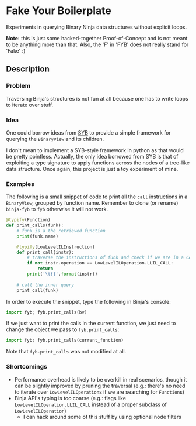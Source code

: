 # Fake Your Boilerplate

Experiments in querying Binary Ninja data structures without explicit loops.

**Note:** this is just some hacked-together Proof-of-Concept and is not meant to be anything more than that.
          Also, the 'F' in 'FYB' does not really stand for 'Fake' :)

## Description

### Problem

Traversing Binja's structures is not fun at all because one has to write loops to iterate over stuff.

### Idea

One could borrow ideas from [SYB](https://www.microsoft.com/en-us/research/wp-content/uploads/2003/01/hmap.pdf)
to provide a simple framework for querying the `BinaryView` and its children.

I don't mean to implement a SYB-style framework in python as that would be pretty pointless.
Actually, the only idea borrowed from SYB is that of exploiting a type signature to
apply functions across the nodes of a tree-like data structure.
Once again, this project is just a toy experiment of mine.

### Examples

The following is a small snippet of code to print all the `call` instructions in a `BinaryView`,
grouped by function name.
Remember to clone (or rename) `binja-fyb` to `fyb` otherwise it will not work.

```python
@typify(Function)
def print_calls(funk):
    # funk is a the retrieved function
    print(funk.name)

    @typify(LowLevelILInstruction)
    def print_call(instr):
        # traverse the instructions of funk and check if we are in a CALL
        if not instr.operation == LowLevelILOperation.LLIL_CALL:
            return
        print('\t{}'.format(instr))
    
    # call the inner query
    print_call(funk)
```

In order to execute the snippet, type the following in Binja's console:

```python
import fyb; fyb.print_calls(bv)
```

If we just want to print the calls in the current function, we just need to change
the object we pass to `fyb.print_calls`:

```python
import fyb; fyb.print_calls(current_function)
```

Note that `fyb.print_calls` was not modified at all.

### Shortcomings

* Performance overhead is likely to be overkill in real scenarios,
  though it can be slightly improved by pruning the traversal
  (e.g.: there's no need to iterate over `LowLevelILOperation`s if we are searching for `Function`s)
* Binja API's typing is too coarse
  (e.g.: flags like `LowLevelILOperation.LLIL_CALL` instead of a proper subclass of `LowLevelILOperation`)
  * I can hack around some of this stuff by using optional node filters
